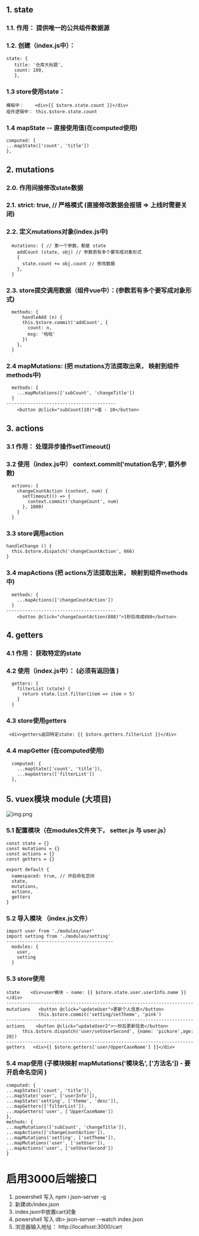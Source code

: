 ## 1. state

### 1.1. 作用： 提供唯一的公共组件数据源

### 1.2. 创建（index.js中）：

```
state: {
   title: '仓库大标题',
   count: 100,
   }, 
```

### 1.3 store使用state：

```
模板中：    <div>{{ $store.state.count }}</div>
组件逻辑中： this.$store.state.count
```

### 1.4 mapState -- 直接使用值(在computed使用)

```
computed: {
...mapState(['count', 'title'])
},
```

## 2. mutations

### 2.0. 作用间接修改state数据

### 2.1. strict: true, // 严格模式 (直接修改数据会报错 => 上线时需要关闭)

### 2.2. 定义mutations对象(index.js中)

```
  mutations: { // 第一个参数，都是 state
    addCount (state, obj) // 参数若有多个要写成对象形式
    {
      state.count += obj.count // 修改数据
    },
  }
```

### 2.3. store提交调用数据（组件vue中）：(参数若有多个要写成对象形式)

```
  methods: {
      handleAdd (n) {
      this.$store.commit('addCount', {
        count: n,
        msg: '哈哈'
      })
    },
  }
```

### 2.4 mapMutations: (把 mutations方法提取出来， 映射到组件methods中)

```
  methods: {
    ...mapMutations(['subCount', 'changeTitle'])
  }
-----------------------------------------
    <button @click="subCount(10)">值 - 10</button>
```

## 3. actions

### 3.1 作用： 处理异步操作setTimeout()

### 3.2 使用（index.js中） context.commit('mutation名字', 额外参数)

```
  actions: {
    changeCountAction (context, num) {
      setTimeout(() => {
        context.commit('changeCount', num)
      }, 1000)
    }
  }
```

### 3.3 store调用action

    handleChange () {
      this.$store.dispatch('changeCountAction', 666)
    }

### 3.4 mapActions (把 actions方法提取出来， 映射到组件methods中)

```
  methods: {
    ...mapActions(['changeCountAction'])
  }
-----------------------------------------
    <button @click="changeCountAction(888)">1秒后改成888</button>
```

## 4. getters

### 4.1 作用： 获取特定的state

### 4.2 使用（index.js中）： (必须有返回值 )

```
  getters: { 
    filterList (state) {
      return state.list.filter(item => item > 5)
    }
  }
```

### 4.3 store使用getters

```
 <div>getters返回特定state: {{ $store.getters.filterList }}</div>
```

### 4.4 mapGetter (在computed使用)

```
  computed: {
    ...mapState(['count', 'title']),
    ...mapGetters(['filterList'])
  },
```

## 5. vuex模块 module (大项目)

![img.png](imgs/vuex模块介绍.png)

### 5.1 配置模块（在modules文件夹下， setter.js 与 user.js）

```
const state = {}
const mutations = {}
const actions = {}
const getters = {}

export default {
  namespaced: true, // 开启命名空间
  state,
  mutations,
  actions,
  getters
}
```

### 5.2 导入模块 （index.js文件）

```
import user from './modules/user'
import setting from './modules/setting'
----------------------------------------
  modules: {
    user,
    setting
  }
```

### 5.3 store使用

```
state    <div>user模块 - name: {{ $store.state.user.userInfo.name }}</div>
----------------------------------------------------------------------
mutations   <button @click="updateUser">更新个人信息</button>
            this.$store.commit('setting/setTheme', 'pink')
----------------------------------------------------------------------
actions    <button @click="updateUser2">一秒后更新信息</button>
      this.$store.dispatch('user/setUserSecond', {name: 'pickure',age: 28})
----------------------------------------------------------------------
getters   <div>{{ $store.getters['user/UpperCaseName'] }}</div>
```

### 5.4 map使用 (子模块映射 mapMutations('模块名', ['方法名']) - 要开启命名空间 )

```
computed: {
...mapState(['count', 'title']),
...mapState('user', ['userInfo']),
...mapState('setting', ['theme', 'desc']),
...mapGetters(['filterList']),
...mapGetters('user', ['UpperCaseName'])
},
methods: {
...mapMutations(['subCount', 'changeTitle']),
...mapActions(['changeCountAction']),
...mapMutations('setting', ['setTheme']),
...mapMutations('user', ['setUser']),
...mapActions('user', ['setUserSecond'])
}

```

# 启用3000后端接口

1. powershell 写入 npm i json-server -g
2. 新建db/index.json
3. index.json中放置cart对象
4. powershell 写入 db> json-server --watch index.json
5. 浏览器输入地址： http://localhost:3000/cart
